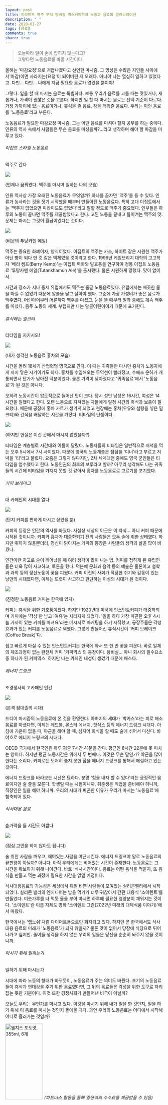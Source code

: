 ```yaml
---
layout: post
title: 피라미드 맥주 부터 탕비실 믹스커피까지 노동과 음료의 콜라보레이션
description: " "
date: 2020-01-27
tags: [음료]
comments: true
share: true
---
```



> 오늘따라 일이 손에 잡히지 않는다고?  
> 그렇다면 노동음료를 바꿀 시간이다

  
올해는 '마감요정'으로 거듭나겠다고 선언한 마시즘. 그 명성은 수많은 지인들 사이에서'마감(이면 사라지는)요정'이 되어버린 지 오래다. 아니야 나는 열심히 일하고 있었다고. 다만... 다만... 나에게 지금 필요한 음료가 없었을 뿐이야!  
  
그렇다. 일을 할 때 마시는 음료는 특별하다. 보통 우리가 음료를 고를 때는 맛있거나, 새롭거나, 가격이 괜찮은 것을 고른다. 하지만 일 할 때 마시는 음료는 선택 기준이 다르다. 가장 가까이에 있는 음료이거나, 휴식을 줄 음료, 잠을 깨워줄 음료다. 우리는 이런 음료를 '노동음료'라고 부른다.  
  
노동음료가 필요한 마감요정 마시즘. 그는 어떤 음료를 마셔야 할지 공부를 하는 중이다. 인류의 역사 속에서 사람들은 무슨 음료를 마셨을까?...라고 생각하며 해야 할 마감을 미루고 있다.

###### 이집트 스타일 노동음료  
맥주로 간다

![](https://post-phinf.pstatic.net/MjAxODExMjJfMjg0/MDAxNTQyODUyOTEzMjM3.dCwJmRx4hcDEXQuoQM1UttbhRkWoKML7RDOwvk64Euog.2U5LZ_r6EBBCVq7_cYg8Fb1vrv-LEwZuG1iDK96qraog.JPEG/01-1.jpg?type=w1200)

(언제나 꿈꿔왔다. 맥주를 마시며 일하는 나의 모습)

인류 역사상 가장 오래된 노동음료가 무엇일까? 하나를 꼽자면 '맥주'를 들 수 있다. 인류가 농사라는 것을 짓기 시작했을 때부터 만들어진 노동음료다. 특히 고대 이집트에서는 '맥주가 없었으면 피라미드도 없었다'라고 말할 정도로 맥주가 중요했다. 인부들은 하루의 노동이 끝나면 맥주를 제공받았다고 한다. 고된 노동을 끝내고 들이켜는 맥주의 맛. 문제는 마시는 그것이 월급이었다는 것이다.

![](https://post-phinf.pstatic.net/MjAxODExMjJfMTk3/MDAxNTQyODUyODcyMTA0.5X0m74anWO5Sc5Ipsx1hnQcp3_sRzk3ypE727X53r04g.oL742KYmbPwW85_SilQK6ruLgLWGiQ4xQknuVKrBHpog.JPEG/01-2.jpg?type=w1200)

(비운의 투탕카멘 에일)

맥주는 중요한 화폐이자, 양식이었다. 이집트의 맥주는 카스, 하이트 같은 시원한 맥주가 아닌 빵이 되다 만 것 같은 액체였을 것이라고 한다. 1996년 케임브리지 대학의 고고학자 '베리 켐프(Barry Kemp)'는 이집트 벽화와 발효통을 연구하여 정통 이집트 노동음료 '투탕카멘 에일(Tutankhamun Ale)'을 출시했다. 물론 시원하게 망했다. 맛이 없어서.  
  
시간과 장소가 지나 중세 유럽에서도 맥주는 줄곧 노동음료였다. 유럽에서는 깨끗한 물을 마실 수 없었기 때문에 알콜을 달고 살아야 했다. 그중에 가장 가성비가 좋은 음료가 맥주였다. 어린아이부터 어른까지 맥주를 마셨고, 눈을 뜰 때부터 일과 중에도 계속 맥주를 마셨다. 음주 노동의 세계. 부럽지만 나는 알콜어린이이기 때문에 포기한다.

###### 휴식에는 밀크티  
티타임을 지키시오!

![](https://post-phinf.pstatic.net/MjAxODExMjJfMjc5/MDAxNTQyODUyODU1NzU2.vH6Ey8M3sZPLzJAYnY4Ddo0bljE8yFx78Bn_Z8Wxcgog.DFoGBgKHhUJCaHlK86L4fkCd3uU2YyUxIMoAoCe1I9Ug.JPEG/02-1.jpg?type=w1200)

(내가 생각한 노동음료 홍차의 모습)

시간을 돌려 18세기 산업혁명 영국으로 간다. 이 때는 귀족들만 마시던 홍차가 노동자에게 까지 닿은 시기이기도 하다. 홍차를 수입해오는 무역선이 빨라졌고, 수에즈 운하가 개통되면서 단가가 낮아진 덕분이었다. 물론 가격이 낮아졌다고 '귀족음료'에서 '노동음료'가 된 것은 아니다.  
  
오히려 노동시간이 압도적으로 늘어난 탓이 크다. 당시 성인 남성은 16시간, 여성은 14시간을 일했다고 한다. 오랜 노동으로 지쳐있는 자들에게 일정 시간의 휴식과 보충이 필요했다. 때문에 공장에 홍차 카트가 생기게 되었고 현장에는 홍차(우유와 설탕을 넣은 밀크티)와 간식을 배달하는 시간을 가졌다. 티타임의 탄생이다.

![](https://post-phinf.pstatic.net/MjAxODExMjJfMjA0/MDAxNTQyODUyODIxNzYz.OBRsEyxtFApn_iN6gp2dnXKwx9GUbLf7MP-RNVXSidwg.k6d_N_KBhgDFkvUZFKx-OxrvbxlyOWGztB6xdCInGEQg.JPEG/02-2.jpg?type=w1200)

(하지만 현실은 이런 곳에서 마시지 않았을까?)

티타임은 계층별로 시간대와 이름이 달랐다. 노동자들의 티타임은 일반적으로 저녁을 먹는 오후 5시에서 7시 사이였다. 때문에 영국의 노동계층은 점심을 '디너'라고 부르고 저녁을 '티'라고 불렀다. 요즘은 그렇지 않다지만, 2차 세계대전 중에도 영국 군인들은 티타임을 엄수했다고 한다. 노동인권의 최후의 보루라고 할까? 아무리 생각해도 나는 귀족들의 시간에 티타임을 가지지 못할 것 같아서 홍차를 노동음료로 고르기를 포기했다.

###### 커피 브레이크  
대 카페인의 시대를 열다

![](https://post-phinf.pstatic.net/MjAxODExMjJfMjY3/MDAxNTQyODUyNzk3OTY1.8XNOZ7fdRjrH0qMIg8besr6JedRWTwd7P2UlZIFcrU4g.TmK_PDDV56VAVDcEJSwCOxnNOgbzBHekuPDfIKfniTog.JPEG/03-1.jpg?type=w1200)

(단지 커피를 편하게 마시고 싶었을 뿐)

커피의 등장은 인간의 역사를 바꿨다. 사실상 세상의 야근은 이 자식... 아니 커피 때문에 시작된 것이니까. 커피와 홍차가 대중화되기 전의 사람들은 모두 술에 취한 상태였다. 하지만 취하지 않을뿐더러, 정신이 맑아지는 커피의 등장은 사람들의 생각과 삶을 많이 바꿨다.  
  
인간이란 자고로 술이 깨어났을 때 여러 생각이 많이 나는 법. 커피를 접하게 된 유럽인들은 더욱 많이 사고하고, 토론을 했다. 덕분에 문화과 음악 등의 예술은 물론이고 철학과 과학 등의 정신노동이 꽃을 피웠다. 커피 이전의 사회가 적당한 취기와 감동이 있는 낭만의 시대였다면, 이제는 또렷이 사고하고 판단하는 이성의 시대가 된 것이다.

![](https://post-phinf.pstatic.net/MjAxODExMjJfMTQ0/MDAxNTQyODUyNzcyNTU1.oDgw4j78CP574CqLnC8UjibYvCHfK29XZ83PInYixbMg.tPEnTgppNpRLrwGepUidKuWmbOKmsxqTcgPGcwAalZEg.JPEG/03-2.jpg?type=w1200)

(진정한 노동음료 커피는 한국에 있지)

커피는 휴식을 위한 기호품이었다. 하지만 1920년대 미국에 인스턴트커피가 대중화되며 커피에는 '각성'만 남고 '여유'는 사라지게 되었다. '일을 하다 가장 피곤한 오후 4시 늘 가까이 있는 커피를 마셔요'라는 메시지로 마케팅을 하기 시작했고, 공장주들은 각성효과가 있는 커피를 노동음료로 택했다. 그렇게 만들어진 휴식시간이 '커피 브레이크(Coffee Break)'다.  
  
쉽고 빠르게 마실 수 있는 인스턴트커피는 한국에 와서 또 한 번 꽃을 피운다. 바로 일체의 제조과정이 없는 완전체 커피 '커피믹스'의 등장이다. 탕비실... 아니 회사의 필수요소 중 하나가 된 커피믹스. 하지만 나는 카페인 내성이 생겼기 때문에 패스다.

###### 에너지 드링크  
초경쟁사회 고카페인 인간

![](https://post-phinf.pstatic.net/MjAxODExMjJfMjQ1/MDAxNTQyODUyNzUxODMy.OuxLnsijxx-5tUloA5aCMTAtra4q4iJ6MlAt2I5xhy0g.VtEoXKdQakSuJ25JF3-qDXbWAvqDJ2U5X_GMd7N64h4g.JPEG/04-2.jpg?type=w1200)

(본격 잠대출의 시대)

드디어 마시즘의 노동음료에 온 것을 환영한다. 아버지의 세대가 '박카스'라는 피로 해소 음료를 마셨다면, 이제는 레드불, 몬스터 에너지, 핫식스 등의 에너지 드링크 시대다. 아침에 기운이 없을 때, 야근을 해야 할 때, 심지어 회식을 할 때도 술에 섞어서 마신다. 바야흐로 에너지 드링크의 시대다.  
  
OECD 국가에서 한국인은 하루 평균 7시간 41분을 잔다. 평균인 8시간 22분에 못 미치는 양이다. 하지만 평균 노동시간은 위에서 두 번째다. 이것은 무슨 말인가? 야근을 많이 한다는 소리다. 커피로는 도저히 쫓지 못한 잠을 에너지 드링크를 통해서 해결하고 있는 것이다.  
  
에너지 드링크를 바라보는 시선은 묘하다. 분명 '힘을 내자 할 수 있다'라는 긍정적인 음료이지만 쉴 줄을 모른다. 학생일 때는 시험이니까, 취준생은 직업을 준비해야 하니까, 직장인은 일을 해야 하니까. 우리의 시대가 피곤한 이유가 우리가 마시는 '노동음료'에 함축되어 있다.

###### 식사대용 음료  
숟가락을 들 시간도 아깝다

![](https://post-phinf.pstatic.net/MjAxODExMjJfMzcg/MDAxNTQyODUyNzEwOTQ2.j45v0H9hwarIsnOpTT1ecYsX9G36HftesXu7fRCzOmMg.AjIVWpEIF1n_DR21trH7f-YoPlBOflTWLEe-k28GaXUg.JPEG/06.jpg?type=w1200)

(점심 고민을 하지 않아도 됩니다)

술 취한 사람을 깨우고, 깨어있는 사람을 야근시킨다. 에너지 드링크야 말로 노동음료의 끝판왕이 아닐까? 아니다. 아직 우리에게는 비어있는 시간이 존재한다. 노동음료는 그 시간을 확보하기 위해 나아간다. 바로 '식사시간'이다. 음료는 어떤 음식을 먹을지, 또 음식을 만들고 먹는 과정에 필요한 시간을 없앨 예정이다.  
  
식사대용음료의 가능성은 세상에서 제일 바쁜 사람들이 모여있는 실리콘밸리에서 시작되었다. 실리콘 밸리의 엔지니어는 밥을 먹기가 너무 귀찮아서 간편 대용식 '소이렌트'를 만들었다. 미숫가루를 타 먹듯 물을 부어 마시면 하루에 필요한 영양분이 채워지는 것이다. '소이렌트'란 이름 자체도 영화 '소이렌트 그린(2022년 미래의 대체식품 이야기)'에서 따왔다.  
  
한국에서는 '랩노쉬'처럼 다이어트용으로만 회자되고 있다. 하지만 곧 한국에서도 식사대용 음료의 미래가 '노동음료'가 되지 않을까? 물론 맛이 없어서 당장에 식당으로 튀어나가고 싶지만. 줄어들 생각을 하지 않는 우리의 일들은 당신을 순순히 놔주지 않을 것이니까.

###### 마시기 위해 일하는가  
일하기 위해 마시는가

시대에 따라 노동의 형태가 바뀌듯이, 노동음료가 주는 의미도 바뀐다. 초기의 노동음료들이 휴식과 연대감을 주기 위한 음료였다면, 그 뒤의 음료들은 각성을 위한 도구로 자리 잡는 듯한 기분이다. 이것 또한 경쟁사회가 만들어낸 비극이 아닐까?  
  
오늘도 우리는 무언가를 마시고 있다. 이것을 마시기 위해 내가 일을 한 것인지, 일을 하기 위해 이 음료를 마시는 것인지 돌아볼 때다. 과연 우리의 노동음료는 어디에서 시작해 어디로 흘러가는 것일까?

<a href="https://coupa.ng/bQ3tbW" target="_blank" referrerpolicy="unsafe-url"><img src="https://static.coupangcdn.com/image/affiliate/banner/5385eb9fb46780071a0df5474f041724@2x.jpg" alt="웰치스 포도맛, 355ml, 6개" width="120" height="240"></a>
_(파트너스 활동을 통해 일정액의 수수료를 제공받을 수 있음)_